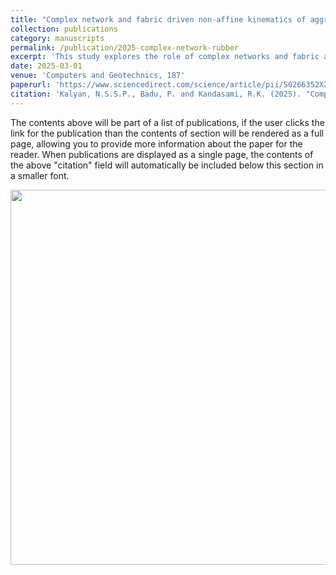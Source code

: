 ```yaml
---
title: "Complex network and fabric driven non-affine kinematics of aggregate-rubber mixtures"
collection: publications
category: manuscripts
permalink: /publication/2025-complex-network-rubber
excerpt: 'This study explores the role of complex networks and fabric anisotropy in controlling non-affine kinematics of aggregate–rubber mixtures.'
date: 2025-03-01
venue: 'Computers and Geotechnics, 187'
paperurl: 'https://www.sciencedirect.com/science/article/pii/S0266352X25003854?dgcid=rss_sd_all'
citation: 'Kalyan, N.S.S.P., Badu, P. and Kandasami, R.K. (2025). "Complex network and fabric driven non-affine kinematics of aggregate-rubber mixtures." <i>Computers and Geotechnics</i>, 187.'
---
```


The contents above will be part of a list of publications, if the user clicks the link for the publication than the contents of section will be rendered as a full page, allowing you to provide more information about the paper for the reader. When publications are displayed as a single page, the contents of the above "citation" field will automatically be included below this section in a smaller font.

<img src="https://pkc137.github.io/sudo_template_website/images/Media1.gif" width="600">